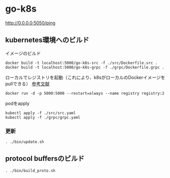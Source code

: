# go-k8s

http://0.0.0.0:5050/ping

## kubernetes環境へのビルド

イメージのビルド

```
docker build -t localhost:5000/go-k8s-src -f ./src/Dockerfile.src .
docker build -t localhost:5000/go-k8s-grpc -f ./grpc/Dockerfile.grpc .
```

ローカルでレジストリを起動（これにより、k8sがローカルのDockerイメージをpullできる） [参考文献](https://stackoverflow.com/questions/57167104/how-to-use-local-docker-image-in-kubernetes-via-kubectl)


```
docker run -d -p 5000:5000 --restart=always --name registry registry:2
```

podをapply

```
kubectl apply -f ./src/src.yaml
kubectl apply -f ./grpc/grpc.yaml
```

### 更新

```
. ./bin/update.sh
```

## protocol buffersのビルド

```
. ./bin/build_proto.sh
```
